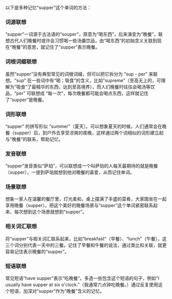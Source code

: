 以下是多种记忆“supper”这个单词的方法：

### 词源联想
“supper”一词源于古法语的“souper”，原意为“喝东西”，后来演变为“晚餐”。联想古代人们晚餐时或许会习惯喝一些汤羹饮品，由“喝东西”的初始含义关联到现在“晚餐”的意思，就记住了“supper”表示晚餐。 

### 词根词缀联想
虽然“supper”没有典型常见的词根词缀，但可以把它拆分为 “sup - per” 来联想。“sup” 在一些词中有“喝；吸食”的含义，比如“supreme”（至高无上的，可理解为“吸食”了最精华的东西，达到至高境界），而人们晚餐时往往会喝汤等饮品，“per” 可联想成 “每一次”，每次晚餐都可能会喝点东西，这样就记住了“supper”是晚餐。 

### 词形联想
“supper” 的拼写形似 “summer”（夏天）。可以想象夏天的时候，人们通常会在晚餐（supper）后，到户外去享受凉爽的夜晚，这样通过两个词相似的词形建立起与“晚餐”的联系，帮助记忆。 

### 发音联想
“supper”发音类似“萨珀”，可以联想成一个叫萨珀的人每天最期待的就是晚餐（supper），一提到萨珀就想到他对晚餐的喜爱，从而记住单词。 

### 场景联想
想象一家人在温馨的餐厅里，灯光柔和，桌上摆满了丰盛的菜肴，大家围坐在一起享用晚餐（supper）。把这个美好的晚餐场景与“supper”这个单词紧密联系起来，每次想到这个场景就想到“supper”。 

### 相关词汇联想
将“supper”与相关词汇联系起来，比如“breakfast”（早餐）、“lunch”（午餐），这三个词分别代表一天中的三餐。记住了早餐和午餐的说法，通过类比和关联，就更容易记住表示晚餐的“supper”。 

### 短语联想
常见短语“have supper”表示“吃晚餐”。多造一些包含这个短语的句子，例如“I usually have supper at six o'clock.”（我通常六点钟吃晚餐。）通过反复使用这个短语，加深对“supper”作为“晚餐”含义的记忆。 